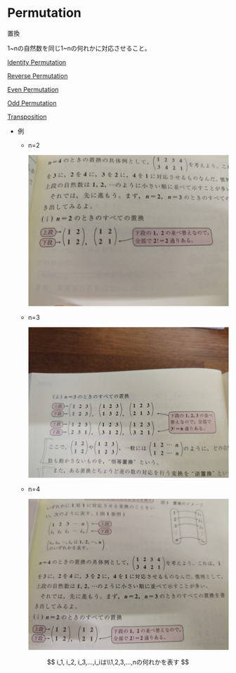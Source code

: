 # Permutation

置換

1~nの自然数を同じ1~nの何れかに対応させること。

[Identity Permutation](Permutation%20ee26109775a74ff580582addb0bb8321/Identity%20Permutation%20888084c631f844dea525e461a317ff6f.md)

[Reverse Permutation ](Permutation%20ee26109775a74ff580582addb0bb8321/Reverse%20Permutation%20988be1c7050d4ff4857c687f436edee0.md)

[Even Permutation](Permutation%20ee26109775a74ff580582addb0bb8321/Even%20Permutation%20a4f05d1611b14214b1581b7ff130c9ec.md)

[Odd Permutation](Permutation%20ee26109775a74ff580582addb0bb8321/Odd%20Permutation%20580957b180eb49309460e0b29a445461.md)

[Transposition](Permutation%20ee26109775a74ff580582addb0bb8321/Transposition%20558aed69dce24193887d7d39c45ee8c5.md)

- 例
    - n=2
        
        ![image-1680316241087.jpg6296299528501868117.jpg](Permutation%20ee26109775a74ff580582addb0bb8321/image-1680316241087.jpg6296299528501868117.jpg)
        
    - n=3
        
        ![image-1680316261934.jpg3021801626302909014.jpg](Permutation%20ee26109775a74ff580582addb0bb8321/image-1680316261934.jpg3021801626302909014.jpg)
        
    - n=4
        
        ![image-1680316291255.jpg6160257476160278969.jpg](Permutation%20ee26109775a74ff580582addb0bb8321/image-1680316291255.jpg6160257476160278969.jpg)
        

$$
i_1, i_2, i_3,...,i_iは\\1,2,3,...,nの何れかを表す
$$